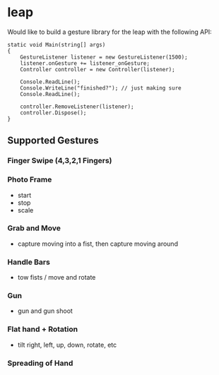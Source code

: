 leap
====


Would like to build a gesture library for the leap with the following API:

```
static void Main(string[] args)
{
    GestureListener listener = new GestureListener(1500);
    listener.onGesture += listener_onGesture;
    Controller controller = new Controller(listener);

    Console.ReadLine();
    Console.WriteLine("finished?"); // just making sure
    Console.ReadLine();

    controller.RemoveListener(listener);
    controller.Dispose();
}
```






## Supported Gestures


### Finger Swipe (4,3,2,1 Fingers)

### Photo Frame

- start
- stop
- scale



### Grab and Move

- capture moving into a fist, then capture moving around


### Handle Bars

- tow fists / move and rotate


### Gun

- gun and gun shoot


### Flat hand + Rotation

  - tilt right, left, up, down, rotate, etc


### Spreading of Hand













